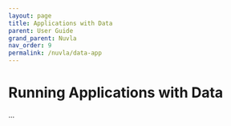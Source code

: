 ```yaml
---
layout: page
title: Applications with Data
parent: User Guide
grand_parent: Nuvla
nav_order: 9
permalink: /nuvla/data-app
---
```


# Running Applications with Data

...


